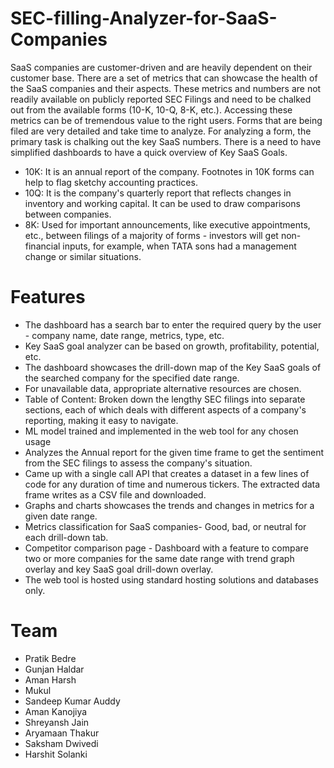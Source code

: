 # SEC-filling-Analyzer-for-SaaS-Companies

SaaS companies are customer-driven and are heavily dependent on their customer base. There are a set of metrics that can showcase the health of the SaaS companies and their aspects. These metrics and numbers are not readily available on publicly reported SEC Filings and need to be chalked out from the available forms (10-K, 10-Q, 8-K, etc.). Accessing these metrics can be of tremendous value to the right users. Forms that are being filed are very detailed and take time to analyze. For analyzing a form, the primary task is chalking out the key SaaS numbers. There is a need to have simplified dashboards to have a quick overview of Key SaaS Goals.

- 10K: It is an annual report of the company. Footnotes in 10K forms can help to flag sketchy accounting practices.
- 10Q: It is the company's quarterly report that reflects changes in inventory and working capital. It can be used to draw comparisons between companies.
- 8K: Used for important announcements, like executive appointments, etc., between filings of a majority of forms - investors will get non-financial inputs, for example,       when TATA sons had a management change or similar situations.

# Features
- The dashboard has a search bar to enter the required query by the user - company
name, date range, metrics, type, etc.
- Key SaaS goal analyzer can be based on growth, profitability, potential, etc.
- The dashboard showcases the drill-down map of the Key SaaS goals of the searched
company for the specified date range.
- For unavailable data, appropriate alternative resources are chosen.
- Table of Content: Broken down the lengthy SEC filings into separate sections, each of which
deals with different aspects of a company's reporting, making it easy to navigate.
- ML model trained and implemented in the web tool for any chosen usage
- Analyzes the Annual report for the given time frame to get the sentiment from the SEC filings to
assess the company's situation.
- Came up with a single call API that creates a dataset in a few lines of code for any duration of
time and numerous tickers. The extracted data frame writes as a CSV file and
downloaded.
- Graphs and charts showcases the trends and changes in metrics for a given date range.
- Metrics classification for SaaS companies- Good, bad, or neutral for each drill-down tab.
- Competitor comparison page - Dashboard with a feature to compare two or more companies
for the same date range with trend graph overlay and key SaaS goal drill-down overlay.
- The web tool is hosted using standard hosting solutions and databases only.

# Team
- Pratik Bedre
- Gunjan Haldar
- Aman Harsh
- Mukul
- Sandeep Kumar Auddy 
- Aman Kanojiya
- Shreyansh Jain
- Aryamaan Thakur
- Saksham Dwivedi 
- Harshit Solanki

